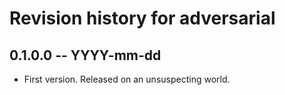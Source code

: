 # Revision history for adversarial

## 0.1.0.0 -- YYYY-mm-dd

* First version. Released on an unsuspecting world.
